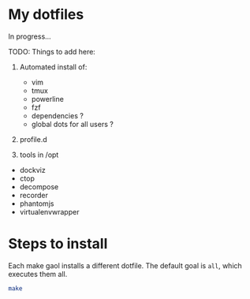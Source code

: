# My dotfiles

In progress...

TODO: Things to add here:

1. Automated install of:
	- vim
	- tmux
	- powerline
	- fzf
	- dependencies ?
	- global dots for all users ?

2. profile.d

3. tools in /opt

 - dockviz
 - ctop
 - decompose
 - recorder
 - phantomjs
 - virtualenvwrapper

# Steps to install

Each make gaol installs a different dotfile. The default goal is `all`, which executes them all.

```sh
make
```
